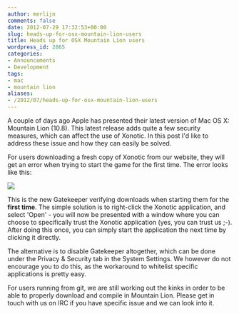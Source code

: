 ```yaml
---
author: merlijn
comments: false
date: 2012-07-29 17:32:53+00:00
slug: heads-up-for-osx-mountain-lion-users
title: Heads up for OSX Mountain Lion users
wordpress_id: 2865
categories:
- Announcements
- Development
tags:
- mac
- mountain lion
aliases:
- /2012/07/heads-up-for-osx-mountain-lion-users
---
```


A couple of days ago Apple has presented their latest version of Mac OS X: Mountain Lion (10.8). This latest release adds quite a few security measures, which can affect the use of Xonotic. In this post I'd like to address these issue and how they can easily be solved.

For users downloading a fresh copy of Xonotic from our website, they will get an error when trying to start the game for the first time. The error looks like this:

[![](/m/uploads/2012/07/Screen-Shot-2012-07-29-at-7.21.43-PM.png)](/m/uploads/2012/07/screen-shot-2012-07-29-at-7-21-43-pm.jpg)

This is the new Gatekeeper verifying downloads when starting them for the **first time**. The simple solution is to right-click the Xonotic application, and select 'Open' - you will now be presented with a window where you can choose to specifically trust the Xonotic application (yes, you can trust us ;-). After doing this once, you can simply start the application the next time by clicking it directly.

The alternative is to disable Gatekeeper altogether, which can be done under the Privacy & Security tab in the System Settings. We however do not encourage you to do this, as the workaround to whitelist specific applications is pretty easy.

For users running from git, we are still working out the kinks in order to be able to properly download and compile in Mountain Lion. Please get in touch with us on IRC if you have specific issue and we can look into it.
